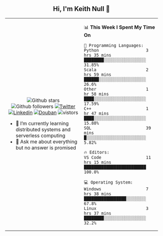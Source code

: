 <h2 align="center"> Hi, I'm Keith Null 👋 </h2>

<table>
    <tr>
        <td valign="center" width="50%">
            <p align="center">
              <img src="https://img.shields.io/github/stars/keithnull?style=social" alt="Github stars" />
              <img src="https://img.shields.io/github/followers/keithnull?style=social" alt="Github followers" />
              <a href="https://twitter.com/_keithnull"><img src="https://img.shields.io/badge/@__keithnull-1DA1F2?style=flat&logo=Twitter&logoColor=white" alt="Twitter"/></a>
              <a href="https://www.linkedin.com/in/wuzhengke/?locale=en_US"><img src="https://img.shields.io/badge/@wuzhengke-0073b1?style=flat&logo=LinkedIn&logoColor=white" alt="Linkedin" /></a>
              <a href="https://www.douban.com/people/keith1"><img src="https://img.shields.io/badge/@keith1-007722?style=flat&logo=Douban&logoColor=white" alt="Douban" /></a>
              <img src="https://visitor-badge.glitch.me/badge?page_id=keithnull" alt="vistors" />
            </p>
            <ul>
                <li>🌱 I’m currently learning distributed systems and serverless computing</li>
                <li>💬 Ask me about everything but no answer is promised</li>
            </ul>
        </td>
       <td valign="top" width="50%">
    
<!--START_SECTION:waka-->
📊 **This Week I Spent My Time On** 

```text
💬 Programming Languages: 
Python                   3 hrs 35 mins       ████████░░░░░░░░░░░░░░░░░   31.85% 
Scala                    2 hrs 59 mins       ██████░░░░░░░░░░░░░░░░░░░   26.6% 
Other                    1 hr 58 mins        ████░░░░░░░░░░░░░░░░░░░░░   17.59% 
C++                      1 hr 47 mins        ████░░░░░░░░░░░░░░░░░░░░░   15.88% 
SQL                      39 mins             █░░░░░░░░░░░░░░░░░░░░░░░░   5.82%

🔥 Editors: 
VS Code                  11 hrs 15 mins      █████████████████████████   100.0%

💻 Operating System: 
Windows                  7 hrs 38 mins       █████████████████░░░░░░░░   67.8% 
Linux                    3 hrs 37 mins       ████████░░░░░░░░░░░░░░░░░   32.2%

```


<!--END_SECTION:waka-->
</td></tr>
</table>



